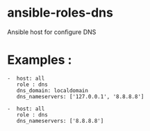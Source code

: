 ansible-roles-dns
=================

Ansible host for configure DNS

# Examples :
```
-  host: all
   role : dns
   dns_domain: localdomain
   dns_nameservers: ['127.0.0.1', '8.8.8.8']

-  host: all
   role : dns
   dns_nameservers: ['8.8.8.8']  

```
